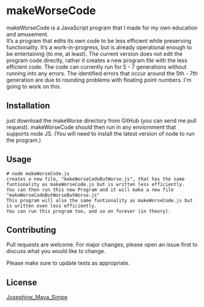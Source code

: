 # makeWorseCode

makeWorseCode is a JavaScript program that I made for my own education and amusement.  
It’s a program that edits its own code to be less efficient while preserving functionality. 
It’s a work-in-progress, but is already operational enough to be entertaining (to me, at least).
The current version does not edit the program code directly, rather it creates a new program file with the less efficient code.
The code can currently run for 5 - 7 generations without running into any errors.
The identified errors that occur around the 5th - 7th generation are due to rounding problems with floating point numbers. I'm going to work on this.

## Installation

just download the makeWorse directory from GitHub (you can send me pull request). 
makeWorseCode should then run in any enviornment that supports node JS.
(You will need to install the latest version of node to run the program.)

## Usage

```
# node makeWorseCode.js
creates a new file, "makeWorseCodeButWorse.js", that has the same funtionality as makeWorseCode.js but is written less efficiently.
You can then run this new Program and it will make a new file "makeWorseCodeButWorseButWorse.js" 
This program will also the same funtionality as makeWorseCode.js but is written even less efficiently.
You can run this program too, and so on forever (in theory). 
```

## Contributing
Pull requests are welcome. For major changes, please open an issue first to discuss what you would like to change.

Please make sure to update tests as appropriate.

## License
[Josephine_Maya_Simpe](https://josephinesimple.com/licenses/this_isnt_a_real_url/but_do_please_repect_this_program_and_the_idea_behind_it_as_my_intellectual_property)
